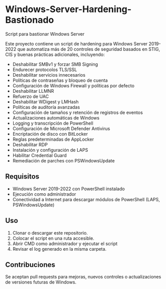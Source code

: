 # Windows-Server-Hardening-Bastionado
Script para bastionar Windows Server

Este proyecto contiene un script de hardening para Windows Server 2019-2022 que automatiza más de 20 controles de seguridad basados en STIG, CIS y buenas prácticas adicionales, incluyendo:

- Deshabilitar SMBv1 y forzar SMB Signing
- Endurecer protocolos TLS/SSL
- Deshabilitar servicios innecesarios
- Políticas de contraseñas y bloqueo de cuenta
- Configuración de Windows Firewall y políticas por defecto
- Deshabilitar LLMNR
- Refuerzo de UAC
- Deshabilitar WDigest y LMHash
- Políticas de auditoría avanzadas
- Configuración de tamaños y retención de registros de eventos
- Actualizaciones automáticas de Windows
- Logging y transcripción de PowerShell
- Configuración de Microsoft Defender Antivirus
- Encriptación de disco con BitLocker
- Reglas predeterminadas de AppLocker
- Deshabilitar RDP
- Instalación y configuración de LAPS
- Habilitar Credential Guard
- Remediación de parches con PSWindowsUpdate

## Requisitos

- Windows Server 2019-2022 con PowerShell instalado
- Ejecución como administrador
- Conectividad a Internet para descargar módulos de PowerShell (LAPS, PSWindowsUpdate)

## Uso

1. Clonar o descargar este repositorio.
2. Colocar el script en una ruta accesible.
3. Abrir CMD como administrador y ejecutar el script
4. Revisar el log generado en la misma carpeta.

## Contribuciones

Se aceptan pull requests para mejoras, nuevos controles o actualizaciones de versiones futuras de Windows.
